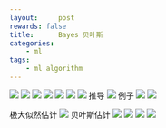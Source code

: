 ```yaml
---
layout:     post
rewards: false
title:      Bayes 贝叶斯
categories:
    - ml
tags:
    - ml algorithm
---
```

![](https://cdn.jsdelivr.net/gh/631068264/img/006tNbRwgy1fvlknbbihhj311e06idgg.jpg)
![](https://cdn.jsdelivr.net/gh/631068264/img/006tNbRwgy1fvlknxaue7j319a0h80uh.jpg)
![](https://cdn.jsdelivr.net/gh/631068264/img/006tNbRwgy1fvlkoper3ej31fe0c03zx.jpg)
![](https://cdn.jsdelivr.net/gh/631068264/img/006tNbRwgy1fvll0qm10cj3100062dfu.jpg)
![](https://cdn.jsdelivr.net/gh/631068264/img/006tNbRwgy1fvll12umdwj31fu05yt8u.jpg)
![](https://cdn.jsdelivr.net/gh/631068264/img/006tNbRwgy1fvll18a4jnj31fc0but9o.jpg)
![](https://cdn.jsdelivr.net/gh/631068264/img/006tNbRwgy1fvll1cddfhj315405ydfy.jpg)
推导
![](https://cdn.jsdelivr.net/gh/631068264/img/006tNbRwgy1fvll1lzanxj31eq0m2q4u.jpg)
例子
![](https://cdn.jsdelivr.net/gh/631068264/img/006tNbRwgy1fvll1qpu1zj31fi0da3z5.jpg)
![](https://cdn.jsdelivr.net/gh/631068264/img/006tNbRwgy1fvll1yuajrj31cm0uwmzb.jpg)


极大似然估计
![](https://cdn.jsdelivr.net/gh/631068264/img/006tNbRwgy1fvllc118srj31f60wsjtu.jpg)
贝叶斯估计
![](https://cdn.jsdelivr.net/gh/631068264/img/006tNbRwgy1fvllceptkkj31ew04ygmb.jpg)
![](https://cdn.jsdelivr.net/gh/631068264/img/006tNbRwgy1fvllcinzvtj30zu09caaa.jpg)
![](https://cdn.jsdelivr.net/gh/631068264/img/006tNbRwgy1fvllcn4ygqj31am0aijrp.jpg)
![](https://cdn.jsdelivr.net/gh/631068264/img/006tNbRwgy1fvllcr220tj31g20eimy8.jpg)